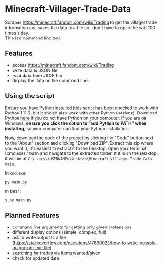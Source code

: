 # Minecraft-Villager-Trade-Data

Scrapes https://minecraft.fandom.com/wiki/Trading to get the villager trade information and saves the data to a file so I don't have to open the wiki 100 times a day. \
This is a command line tool.

## Features
* access https://minecraft.fandom.com/wiki/Trading
* write data to JSON file
* read data from JSON file
* display the data on the command line

## Using the script
Ensure you have Python installed (this script has been checked to work with Python 1.11.2, but it should also work with other Python versions). Download Python [here](https://www.python.org/downloads/) if you do not have Python on your computer. If you are on Windows, **ensure you click the option to "add Python to PATH" when installing**, so your computer can find your Python installation.

Now, download the code of the project by clicking the "Code" button next to the "About" section and clicking "Download ZIP". Extract this zip where you want it, it's easiest to extract it to the Desktop.
Open your terminal (cmd.exe) / bash and navigate to the extracted folder. If it is on the Desktop, it will be at `C:\Users\<USERNAME>\Desktop\Minecraft-Villager-Trade-Data-main`.

In `cmd.exe`:
```sh
py main.py
```

In bash:
```sh
$ py main.py
```

## Planned Features
* command line arguments for getting only given professions
* different display options (simple, complex, full)
* ask to write output to a file (https://stackoverflow.com/questions/47699023/how-to-write-console-output-on-text-file)
* searching for trades via items wanted/given
* check for updated data